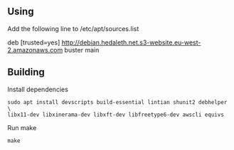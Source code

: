 
## Using

Add the following line to /etc/apt/sources.list

deb [trusted=yes] http://debian.hedaleth.net.s3-website.eu-west-2.amazonaws.com buster main

## Building

Install dependencies

    sudo apt install devscripts build-essential lintian shunit2 debhelper \
    libx11-dev libxinerama-dev libxft-dev libfreetype6-dev awscli equivs

Run make

    make

